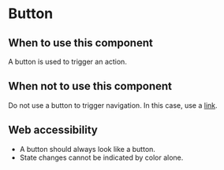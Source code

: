 # Button

## When to use this component

A button is used to trigger an action.

## When not to use this component

Do not use a button to trigger navigation. In this case, use a <a href="{{path './link.html'}}">link</a>.

## Web accessibility

* A button should always look like a button.
* State changes cannot be indicated by color alone.